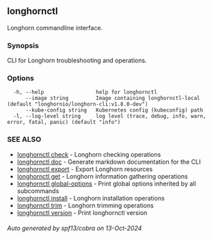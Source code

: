 ## longhornctl

Longhorn commandline interface.

### Synopsis

CLI for Longhorn troubleshooting and operations.

### Options

```
  -h, --help                 help for longhornctl
      --image string         Image containing longhornctl-local (default "longhornio/longhorn-cli:v1.8.0-dev")
      --kube-config string   Kubernetes config (kubeconfig) path
  -l, --log-level string     log level (trace, debug, info, warn, error, fatal, panic) (default "info")
```

### SEE ALSO

* [longhornctl check](longhornctl_check.md)	 - Longhorn checking operations
* [longhornctl doc](longhornctl_doc.md)	 - Generate markdown documentation for the CLI
* [longhornctl export](longhornctl_export.md)	 - Export Longhorn resources
* [longhornctl get](longhornctl_get.md)	 - Longhorn information gathering operations
* [longhornctl global-options](longhornctl_global-options.md)	 - Print global options inherited by all subcommands
* [longhornctl install](longhornctl_install.md)	 - Longhorn installation operations
* [longhornctl trim](longhornctl_trim.md)	 - Longhorn trimming operations
* [longhornctl version](longhornctl_version.md)	 - Print longhornctl version

###### Auto generated by spf13/cobra on 13-Oct-2024
